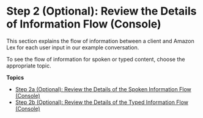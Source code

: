 # Step 2 \(Optional\): Review the Details of Information Flow \(Console\)<a name="gs-bp-details-two-runtime-apis"></a>

This section explains the flow of information between a client and Amazon Lex for each user input in our example conversation\. 

To see the flow of information for spoken or typed content, choose the appropriate topic\. 

**Topics**
+ [Step 2a \(Optional\): Review the Details of the Spoken Information Flow \(Console\)](gs-bp-details-postcontent-flow.md)
+ [Step 2b \(Optional\): Review the Details of the Typed Information Flow \(Console\)](gs-bp-details-part1.md)